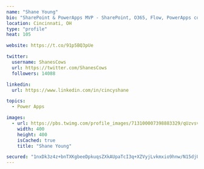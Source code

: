 ```yaml
---
name: "Shane Young"
bio: "SharePoint & PowerApps MVP - SharePoint, O365, Flow, PowerApps consulting? @PowerApps911 | Pure Snark? You found it."
location: Cincinnati, OH
type: "profile"
heat: 105

website: https://t.co/91p5BQ3pUe

twitter:
  username: ShanesCows
  url: https://twitter.com/ShanesCows
  followers: 14088

linkedin:
  url: https://www.linkedin.com/in/cincyshane

topics:
  - Power Apps

images:
  - url: https://pbs.twimg.com/profile_images/713100007398883329/qUzvsvQ3_400x400.jpg
    width: 400
    height: 400
    isCached: true
    title: "Shane Young"

secured: "1nxDk3z4z+bnTXKgbeeDpkuqsZXkAUpaTcI3q+XZVyjLvkmxio9hnw/N15djUw1bh2axJq/wPO3PoQn598611puVvGsbOnSFA8rpkP008sHH+jBg7CqYb5cPo6p1j/5jYX+KE+eU8fnfGDa4pprG1rDj16I8AUFdYYE/9ph76AnuKNzRViOTys4E6Od/r2CyUExrACcqJtKWYwbg3I2q7lHT8X/u4yi7NppnId/Rd+d9Vot3rv5nSN8pmNhFVgNiD1YWpZ2emua9PbDAT9Cuc5vQ/kP+s5fUYIJrgTfU7t4u6R7A2jsVeEUC2K+Gt889AS3Lp/+Q5YBL6h8NSYXTtgNcwrme9+d86TLEgWCPSUsTO2xN7LHWxKQ+ykz3f3k4I3tjhULhVmPwdYF7Gg2DqJJ4tq4N7RxKdC/kOIJNhpM=;YJSEUkescmA+4EewSZY+nQ=="
---
```


